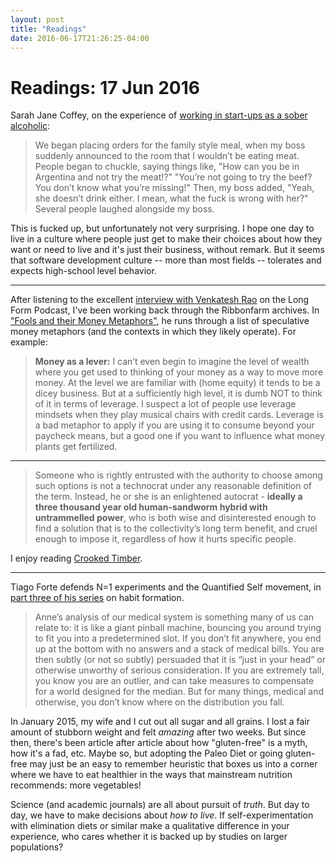 ```yaml
---
layout: post
title: "Readings"
date: 2016-06-17T21:26:25-04:00
---
```


# Readings: 17 Jun 2016

Sarah Jane Coffey, on the experience of [working in start-ups as a sober alcoholic](https://backchannel.com/do-startups-have-a-drinking-problem-920139d132a7#.62vevhkpa):

> We began placing orders for the family style meal, when my boss suddenly announced to the room that I wouldn’t be eating meat. People began to chuckle, saying things like, "How can you be in Argentina and not try the meat!?" "You’re not going to try the beef? You don’t know what you’re missing!" Then, my boss added, "Yeah, she doesn’t drink either. I mean, what the fuck is wrong with her?" Several people laughed alongside my boss.

This is fucked up, but unfortunately not very surprising. I hope one day to live in a culture where people just get to make their choices about how they want or need to live and it's just their business, without remark. But it seems that software development culture -- more than most fields -- tolerates and expects high-school level behavior.

----

After listening to the excellent [interview with Venkatesh Rao](https://longform.org/posts/longform-podcast-174-venkatesh-rao) on the Long Form Podcast, I've been working back through the Ribbonfarm archives. In ["Fools and their Money Metaphors"](http://www.ribbonfarm.com/2009/03/02/fools-and-their-money-metaphors/), he runs through a list of speculative money metaphors (and the contexts in which they likely operate). For example:

> **Money as a lever:** I can’t even begin to imagine the level of wealth where you get used to thinking of your money as a way to move more money. At the level we are familiar with (home equity) it tends to be a dicey business. But at a sufficiently high level, it is dumb NOT to think of it in terms of leverage. I suspect a lot of people use leverage mindsets when they play musical chairs with credit cards. Leverage is a bad metaphor to apply if you are using it to consume beyond your paycheck means, but a good one if you want to influence what money plants get fertilized.

----

> Someone who is rightly entrusted with the authority to choose among such options is not a technocrat under any reasonable definition of the term. Instead, he or she is an enlightened autocrat - **ideally a three thousand year old human-sandworm hybrid with untrammelled power**, who is both wise and disinterested enough to find a solution that is to the collectivity’s long term benefit, and cruel enough to impose it, regardless of how it hurts specific people.

I enjoy reading [Crooked Timber](http://crookedtimber.org/2016/06/17/the-sandworm-solution/).

----

Tiago Forte defends N=1 experiments and the Quantified Self movement, in [part three of his series](https://medium.com/forte-labs/experimental-habit-formation-869e18447fce#.2i69r99c5) on habit formation.

> Anne’s analysis of our medical system is something many of us can relate to: it is like a giant pinball machine, bouncing you around trying to fit you into a predetermined slot. If you don’t fit anywhere, you end up at the bottom with no answers and a stack of medical bills. You are then subtly (or not so subtly) persuaded that it is “just in your head” or otherwise unworthy of serious consideration. If you are extremely tall, you know you are an outlier, and can take measures to compensate for a world designed for the median. But for many things, medical and otherwise, you don’t know where on the distribution you fall.

In January 2015, my wife and I cut out all sugar and all grains. I lost a fair amount of stubborn weight and felt _amazing_ after two weeks. But since then, there's been article after article about how "gluten-free" is a myth, how it's a fad, etc. Maybe so, but adopting the Paleo Diet or going gluten-free may just be an easy to remember heuristic that boxes us into a corner where we have to eat healthier in the ways that mainstream nutrition recommends: more vegetables!

Science (and academic journals) are all about pursuit of _truth_. But day to day, we have to make decisions about _how to live_. If self-experimentation with elimination diets or similar make a qualitative difference in your experience, who cares whether it is backed up by studies on larger populations?
